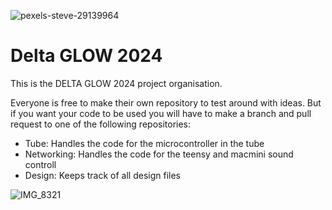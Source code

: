 ![pexels-steve-29139964](https://github.com/user-attachments/assets/6951847b-9228-40c6-a3b2-0863afa5ed26)

# Delta GLOW 2024
This is the DELTA GLOW 2024 project organisation.

Everyone is free to make their own repository to test around with ideas. But if you want your code to be used you will have to make a branch and pull request to one of the following repositories:
-  Tube: Handles the code for the microcontroller in the tube
-  Networking: Handles the code for the teensy and macmini sound controll
-  Design: Keeps track of all design files

![IMG_8321](https://github.com/user-attachments/assets/bb3993c3-4b33-4f69-87d0-30faee7e9f92)
